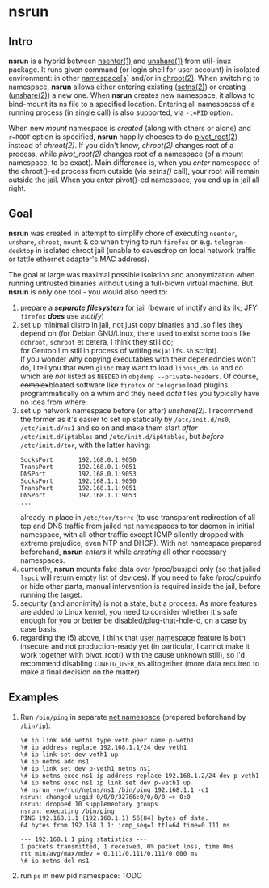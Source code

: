 # nsrun

## Intro

**nsrun** is a hybrid between
[nsenter(1)](https://man7.org/linux/man-pages/man1/nsenter.1.html)
and
[unshare(1)](https://man7.org/linux/man-pages/man1/unshare.1.html)
from util-linux package. It runs given command (or login shell for user
account) in isolated environment: in other
[namespace[s]](https://man7.org/linux/man-pages/man7/namespaces.7.html)
and/or in
[chroot(2)](https://man7.org/linux/man-pages/man2/chroot.2.html).
When switching to namespace, **nsrun** allows either entering existing
([setns(2)](https://man7.org/linux/man-pages/man2/setns.2.html))
or creating
([unshare(2)](https://man7.org/linux/man-pages/man2/unshare.2.html))
a new one. When **nsrun** creates new namespace, it allows to bind-mount its ns
file to a specified location. Entering all namespaces of a running process (in
single call) is also supported, via `-t=PID` option.

When new *mount* namespace is *created* (along with others or alone) and
`-r=ROOT` option is specified, **nsrun** happily chooses to do
[pivot\_root(2)](https://man7.org/linux/man-pages/man2/pivot_root.2.html)
instead of *chroot(2)*. If you didn't know, *chroot(2)* changes root of a
process, while *pivot\_root(2)* changes root of a namespace (of a mount
namespace, to be exact). Main difference is, when you _enter_ namespace of
the chroot()-ed process from outside (via *setns()* call), your root
will remain outside the jail. When you enter pivot()-ed namespace, you end
up in jail all right.

## Goal

**nsrun** was created in attempt to simplify chore of executing `nsenter`,
`unshare`, `chroot`, `mount` & co when trying to run `firefox` or e.g.
`telegram-desktop` in isolated chroot jail (unable to eavesdrop on local
network traffic or tattle ethernet adapter's MAC address).

The goal at large was maximal possible isolation and anonymization when running
untrusted binaries without using a full-blown virtual machine. But **nsrun** is
only one tool - you would also need to:
1. prepare a ___separate filesystem___ for jail (beware of
   [inotify](https://man7.org/linux/man-pages/man7/inotify.7.html)
   and its ilk; JFYI `firefox` ___does___ use *inotify*)
2. set up minimal distro in jail, not just copy binaries and .so files
   they depend on (for Debian GNU/Linux, there used to exist some tools
   like `dchroot`, `schroot` et cetera, I think they still do;  
   for Gentoo I'm still in process of writing `mkjailfs.sh` script).  
   If you wonder why copying executables with their depenedncies won't
   do, I tell you that even `glibc` may want to load `libnss_db.so` and co
   which are _not_ listed as `NEEDED` in `objdump --private-headers`.
   Of course, <strike>complex</strike>bloated software like `firefox` or
   `telegram` load plugins programmatically on a whim and they need _data_
   files you typically have no idea from where.
3. set up network namespace before (or after) *unshare(2)*. I recommend the
   former as it's easier to set up statically by `/etc/init.d/ns0`,
   `/etc/init.d/ns1` and so on and make them start _after_
   `/etc/init.d/iptables` and `/etc/init.d/ip6tables`, but _before_
   `/etc/init.d/tor`, with the latter having:
   ```
   SocksPort       192.168.0.1:9050
   TransPort       192.168.0.1:9051
   DNSPort         192.168.0.1:9053
   SocksPort       192.168.1.1:9050
   TransPort       192.168.1.1:9051
   DNSPort         192.168.1.1:9053
   ...
   ```
   already in place in `/etc/tor/torrc` (to use transparent redirection of all
   tcp and DNS traffic from jailed net namespaces to tor daemon in initial
   namespace, with all other traffic except ICMP silently dropped with extreme
   prejudice, even NTP and DHCP). With net namespace prepared beforehand,
   **nsrun** _enters_ it while _creating_ all other necessary namespaces.
4. currently, **nsrun** mounts fake data over /proc/bus/pci only (so that
   jailed `lspci` will return empty list of devices). If you need to fake
   /proc/cpuinfo or hide other parts, manual intervention is required inside
   the jail, before running the target.
5. security (and anonimity) is not a state, but a process. As more features are
   added to Linux kernel, you need to consider whether it's safe enough for you
   or better be disabled/plug-that-hole-d, on a case by case basis.
6. regarding the (5) above, I think that
   [user namespace](https://man7.org/linux/man-pages/man7/user_namespaces.7.html)
   feature is both insecure and not production-ready yet (in particular, I
   cannot make it work together with pivot\_root() with the cause unknown still),
   so I'd recommend disabling `CONFIG_USER_NS` alltogether (more data required
   to make a final decision on the matter).

## Examples

1. Run `/bin/ping` in separate
   [net namespace](https://man7.org/linux/man-pages/man7/network_namespaces.7.html)
   (prepared beforehand by `/bin/ip`):
   ```
   \# ip link add veth1 type veth peer name p-veth1
   \# ip address replace 192.168.1.1/24 dev veth1
   \# ip link set dev veth1 up
   \# ip netns add ns1
   \# ip link set dev p-veth1 netns ns1
   \# ip netns exec ns1 ip address replace 192.168.1.2/24 dev p-veth1
   \# ip netns exec ns1 ip link set dev p-veth1 up
   \# nsrun -n=/run/netns/ns1 /bin/ping 192.168.1.1 -c1
   nsrun: changed u:gid 0/0/0/32766:0/0/0/0 => 0:0
   nsrun: dropped 10 supplementary groups
   nsrun: executing /bin/ping
   PING 192.168.1.1 (192.168.1.1) 56(84) bytes of data.
   64 bytes from 192.168.1.1: icmp_seq=1 ttl=64 time=0.111 ms

   --- 192.168.1.1 ping statistics ---
   1 packets transmitted, 1 received, 0% packet loss, time 0ms
   rtt min/avg/max/mdev = 0.111/0.111/0.111/0.000 ms
   \# ip netns del ns1
   ```
2. run `ps` in new pid namespace:
   TODO
